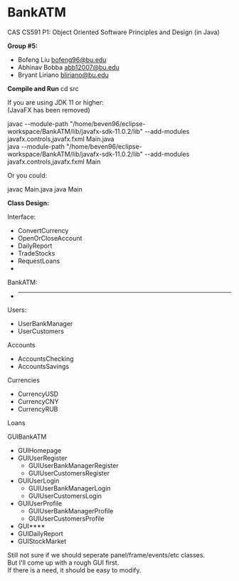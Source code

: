 # BankATM

CAS CS591 P1: Object Oriented Software Principles and Design (in Java)

**Group #5:**  
-  Bofeng Liu <bofeng96@bu.edu>
-  Abhinav Bobba <abb12007@bu.edu>
-  Bryant Liriano <bliriano@bu.edu>


**Compile and Run**
cd src

If you are using JDK 11 or higher:  
(JavaFX has been removed)  

javac --module-path "/home/beven96/eclipse-workspace/BankATM/lib/javafx-sdk-11.0.2/lib" --add-modules javafx.controls,javafx.fxml Main.java  
java --module-path "/home/beven96/eclipse-workspace/BankATM/lib/javafx-sdk-11.0.2/lib" --add-modules javafx.controls,javafx.fxml Main  

Or you could:  

javac Main.java
java Main

**Class Design:**  

Interface:  
-  ConvertCurrency
-  OpenOrCloseAccount
-  DailyReport
-  TradeStocks
-  RequestLoans
-  

BankATM:  
-  ***

Users:  
-  UserBankManager
-  UserCustomers  

Accounts  
-  AccountsChecking
-  AccountsSavings  

Currencies  
-  CurrencyUSD
-  CurrencyCNY
-  CurrencyRUB  

Loans  

GUIBankATM  
-  GUIHomepage
-  GUIUserRegister
    -  GUIUserBankManagerRegister
    -  GUIUserCustomersRegister
-  GUIUserLogin
    -  GUIUserBankManagerLogin
    -  GUIUserCustomersLogin
-  GUIUserProfile
    -  GUIUserBankManagerProfile
    -  GUIUserCustomersProfile
-  GUI****
-  GUIDailyReport
-  GUIStockMarket  

Still not sure if we should seperate panel/frame/events/etc classes.  
But I'll come up with a rough GUI first.  
If there is a need, it should be easy to modify.  

